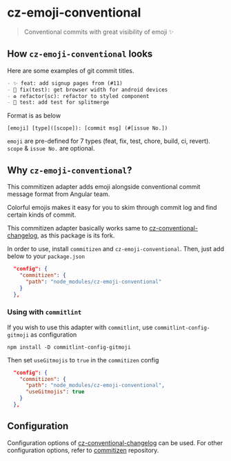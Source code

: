 # cz-emoji-conventional

> Conventional commits with great visibility of emoji ✨

## How `cz-emoji-conventional` looks

Here are some examples of git commit titles.

```md
- ✨ feat: add signup pages from (#11)
- 🐛 fix(test): get browser width for android devices
- ♻️ refactor(sc): refactor to styled component
- 🧪 test: add test for splitmerge
```

Format is as below

```text
[emoji] [type]([scope]): [commit msg] (#[issue No.])
```

`emoji` are pre-defined for 7 types (feat, fix, test, chore, build, ci, revert). `scope` & `issue No.` are optional.

## Why `cz-emoji-conventional`?

This commitizen adapter adds emoji alongside conventional commit message format from Angular team.

Colorful emojis makes it easy for you to skim through commit log and find certain kinds of commit.

This commitizen adapter basically works same to [cz-conventional-changelog](https://github.com/commitizen/cz-conventional-changelog), as this package is its fork.

In order to use, install `commitizen` and `cz-emoji-conventional`. Then, just add below to your `package.json`

```json
  "config": {
    "commitizen": {
      "path": "node_modules/cz-emoji-conventional"
    }
  },
```

### Using with `commitlint`
If you wish to use this adapter with `commitlint`, use `commitlint-config-gitmoji` as  configuration
```
npm install -D commitlint-config-gitmoji
```
Then set `useGitmojis` to `true` in the `commitizen` config 
```json
  "config": {
    "commitizen": {
      "path": "node_modules/cz-emoji-conventional",
      "useGitmojis": true
    }
  },
```


## Configuration

Configuration options of [cz-conventional-changelog](https://github.com/commitizen/cz-conventional-changelog) can be used.
For other configuration options, refer to [commitizen](https://github.com/commitizen/cz-cli) repository.
